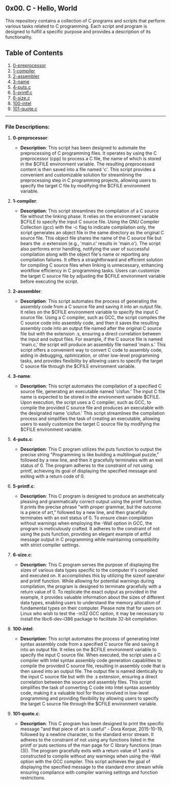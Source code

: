 ## 0x00. C - Hello, World

This repository contains a collection of C programs and scripts that perform various tasks related to C programming. Each script and program is designed to fulfill a specific purpose and provides a description of its functionality.

## Table of Contents

1. [0-preprocessor](#0-preprocessor)
2. [1-compiler](#1-compiler)
3. [2-assembler](#2-assembler)
4. [3-name](#3-name)
5. [4-puts.c](#4-putsc)
6. [5-printf.c](#5-printfc)
7. [6-size.c](#6-sizec)
8. [100-intel](#100-intel)
9. [101-quote.c](#101-quotec)
---
### File Descriptions:

1. **0-preprocessor**:
   - **Description**: This script has been designed to automate the preprocessing of C programming files. It operates by using the C preprocessor (cpp) to process a C file, the name of which is stored in the $CFILE environment variable. The resulting preprocessed content is then saved into a file named 'c'. This script provides a convenient and customizable solution for streamlining the preprocessing step in C programming projects, allowing users to specify the target C file by modifying the $CFILE environment variable.

2. **1-compiler**:
   - **Description**: This script streamlines the compilation of a C source file without the linking phase. It relies on the environment variable $CFILE to specify the input C source file. Using the GNU Compiler Collection (gcc) with the -c flag to indicate compilation only, the script generates an object file in the same directory as the original C source file. This object file shares the name of the C source file but bears the .o extension (e.g., 'main.c' results in 'main.o'). The script also performs error handling, notifying the user of successful compilation along with the object file's name or reporting any compilation failures. It offers a straightforward and efficient solution for compiling C source files when linking is unnecessary, enhancing workflow efficiency in C programming tasks. Users can customize the target C source file by adjusting the $CFILE environment variable before executing the script.

3. **2-assembler**:
   - **Description**: This script automates the process of generating the assembly code from a C source file and saving it into an output file. It relies on the $CFILE environment variable to specify the input C source file. Using a C compiler, such as GCC, the script compiles the C source code into assembly code, and then it saves the resulting assembly code into an output file named after the original C source file but with the extension .s, ensuring a direct correlation between the input and output files. For example, if the C source file is named 'main.c,' the script will produce an assembly file named 'main.s.' This script offers a convenient way to convert C code to assembly code, aiding in debugging, optimization, or other low-level programming tasks, and provides flexibility by allowing users to specify the target C source file through the $CFILE environment variable.

4. **3-name**:
   - **Description**: This script automates the compilation of a specified C source file, generating an executable named 'cisfun.' The input C file name is expected to be stored in the environment variable $CFILE. Upon execution, the script uses a C compiler, such as GCC, to compile the provided C source file and produces an executable with the designated name 'cisfun.' This script streamlines the compilation process and simplifies the task of creating an executable, allowing users to easily customize the target C source file by modifying the $CFILE environment variable.

5. **4-puts.c**:
   - **Description**: This C program utilizes the puts function to output the precise string "Programming is like building a multilingual puzzle," followed by a new line, and then it gracefully terminates with an exit status of 0. The program adheres to the constraint of not using printf, achieving its goal of displaying the specified message and exiting with a return code of 0.

6. **5-printf.c**:
   - **Description**: This C program is designed to produce an aesthetically pleasing and grammatically correct output using the printf function. It prints the precise phrase "with proper grammar, but the outcome is a piece of art," followed by a new line, and then gracefully terminates with an exit status of 0. To ensure clean compilation without warnings when employing the -Wall option in GCC, the program is meticulously crafted. It adheres to the constraint of not using the puts function, providing an elegant example of artful message output in C programming while maintaining compatibility with strict compiler settings.

7. **6-size.c**:
   - **Description**: 
This C program serves the purpose of displaying the sizes of various data types specific to the computer it's compiled and executed on. It accomplishes this by utilizing the sizeof operator and printf function. While allowing for potential warnings during compilation, the program is designed to terminate gracefully with a return value of 0. To replicate the exact output as provided in the example, it provides valuable information about the sizes of different data types, enabling users to understand the memory allocation of fundamental types on their computer. Please note that for users on Linux who wish to test the -m32 GCC option, it may be necessary to install the libc6-dev-i386 package to facilitate 32-bit compilation.

8. **100-intel**:
   - **Description**: This script automates the process of generating Intel syntax assembly code from a specified C source file and saving it into an output file. It relies on the $CFILE environment variable to specify the input C source file. When executed, the script uses a C compiler with Intel syntax assembly code generation capabilities to compile the provided C source file, resulting in assembly code that is then saved into an output file. The output file is named identically to the input C source file but with the .s extension, ensuring a direct correlation between the source and assembly files. This script simplifies the task of converting C code into Intel syntax assembly code, making it a valuable tool for those involved in low-level programming and providing flexibility by allowing users to specify the target C source file through the $CFILE environment variable.

8. **101-quote.c**:
   - **Description**: This C program has been designed to print the specific message "and that piece of art is useful" - Dora Korpar, 2015-10-19, followed by a newline character, to the standard error stream. It adheres to the constraint of not using any functions listed in the printf or puts sections of the man page for C library functions (man (3)). The program gracefully exits with a return value of 1 and is constructed to compile without any warnings when using the -Wall option with the GCC compiler. This script achieves the goal of displaying the specified message to the standard error stream while ensuring compliance with compiler warning settings and function restrictions.

